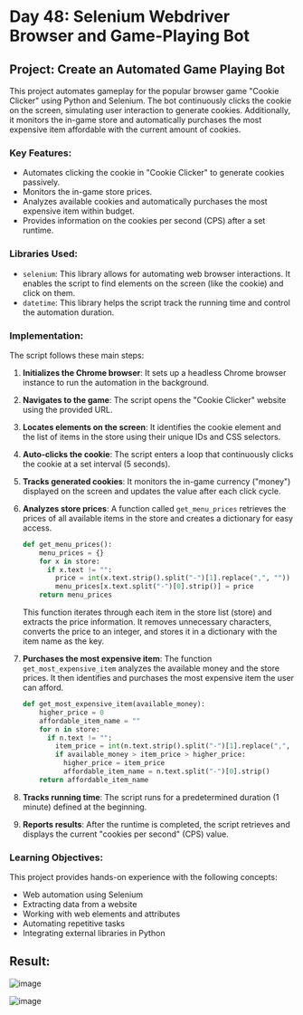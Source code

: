 # Day 48: Selenium Webdriver Browser and Game-Playing Bot

## Project: Create an Automated Game Playing Bot

This project automates gameplay for the popular browser game "Cookie Clicker" using Python and Selenium. The bot continuously clicks the cookie on the screen, simulating user interaction to generate cookies. Additionally, it monitors the in-game store and automatically purchases the most expensive item affordable with the current amount of cookies.

### Key Features:

- Automates clicking the cookie in "Cookie Clicker" to generate cookies passively.
- Monitors the in-game store prices.
- Analyzes available cookies and automatically purchases the most expensive item within budget.
- Provides information on the cookies per second (CPS) after a set runtime.

### Libraries Used:

- `selenium`: This library allows for automating web browser interactions. It enables the script to find elements on the screen (like the cookie) and click on them.
- `datetime`: This library helps the script track the running time and control the automation duration.

### Implementation:

The script follows these main steps:

1. **Initializes the Chrome browser**: It sets up a headless Chrome browser instance to run the automation in the background.

2. **Navigates to the game**: The script opens the "Cookie Clicker" website using the provided URL.

3. **Locates elements on the screen**: It identifies the cookie element and the list of items in the store using their unique IDs and CSS selectors.

4. **Auto-clicks the cookie**: The script enters a loop that continuously clicks the cookie at a set interval (5 seconds).

5. **Tracks generated cookies**: It monitors the in-game currency ("money") displayed on the screen and updates the value after each click cycle.

6. **Analyzes store prices**: A function called `get_menu_prices` retrieves the prices of all available items in the store and creates a dictionary for easy access.
    ```python
    def get_menu_prices():
        menu_prices = {}
        for x in store:
          if x.text != "":
            price = int(x.text.strip().split("-")[1].replace(",", ""))
            menu_prices[x.text.split("-")[0].strip()] = price
        return menu_prices
    ```
    This function iterates through each item in the store list (store) and extracts the price information. It removes unnecessary characters, converts the price to an integer, and stores it in a dictionary with the item name as the key.

8. **Purchases the most expensive item**: The function `get_most_expensive_item` analyzes the available money and the store prices. It then identifies and purchases the most expensive item the user can afford.
    ```python
    def get_most_expensive_item(available_money):
        higher_price = 0
        affordable_item_name = ""
        for n in store:
          if n.text != "":
            item_price = int(n.text.strip().split("-")[1].replace(",", ""))
            if available_money > item_price > higher_price:
              higher_price = item_price
              affordable_item_name = n.text.split("-")[0].strip()
        return affordable_item_name
    ```
    
9. **Tracks running time**: The script runs for a predetermined duration (1 minute) defined at the beginning.

10. **Reports results**: After the runtime is completed, the script retrieves and displays the current "cookies per second" (CPS) value.

### Learning Objectives:

This project provides hands-on experience with the following concepts:

- Web automation using Selenium
- Extracting data from a website
- Working with web elements and attributes
- Automating repetitive tasks
- Integrating external libraries in Python


## Result:

![image](https://github.com/user-attachments/assets/16da8a17-3a90-41cd-a46b-ba47b8ac871b)

![image](https://github.com/user-attachments/assets/9118f035-a70c-4bdf-b290-b21aee0d67c7)


